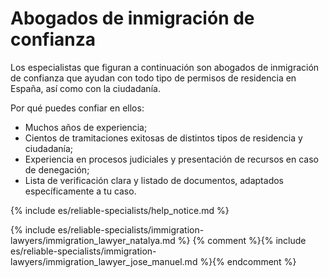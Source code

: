 # Abogados de inmigración de confianza

Los especialistas que figuran a continuación son abogados de inmigración de confianza que ayudan con todo tipo de permisos
de residencia en España, así como con la ciudadanía.

Por qué puedes confiar en ellos:

- Muchos años de experiencia;
- Cientos de tramitaciones exitosas de distintos tipos de residencia y ciudadanía;
- Experiencia en procesos judiciales y presentación de recursos en caso de denegación;
- Lista de verificación clara y listado de documentos, adaptados específicamente a tu caso.

{% include es/reliable-specialists/help_notice.md %}

{% include es/reliable-specialists/immigration-lawyers/immigration_lawyer_natalya.md %}
{% comment %}{% include es/reliable-specialists/immigration-lawyers/immigration_lawyer_jose_manuel.md %}{% endcomment %}
